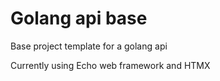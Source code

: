 # Golang api base

Base project template for a golang api

Currently using Echo web framework and HTMX
